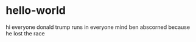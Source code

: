 # hello-world
hi everyone
donald trump runs in everyone mind
ben abscorned because he lost the race
